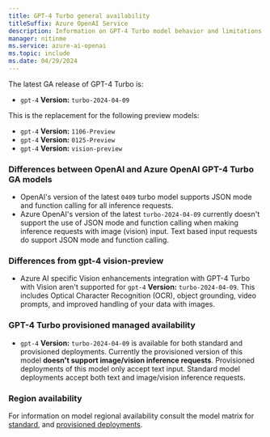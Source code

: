 ```yaml
---
title: GPT-4 Turbo general availability
titleSuffix: Azure OpenAI Service
description: Information on GPT-4 Turbo model behavior and limitations
manager: nitinme
ms.service: azure-ai-openai
ms.topic: include
ms.date: 04/29/2024
---
```


The latest GA release of GPT-4 Turbo is:

- `gpt-4` **Version:** `turbo-2024-04-09`

This is the replacement for the following preview models:

- `gpt-4` **Version:** `1106-Preview`
- `gpt-4` **Version:** `0125-Preview`
- `gpt-4` **Version:** `vision-preview`

### Differences between OpenAI and Azure OpenAI GPT-4 Turbo GA models

- OpenAI's version of the latest `0409` turbo model supports JSON mode and function calling for all inference requests.
- Azure OpenAI's version of the latest `turbo-2024-04-09` currently doesn't support the use of JSON mode and function calling when making inference requests with image (vision) input. Text based input requests do support JSON mode and function calling.

### Differences from gpt-4 vision-preview

- Azure AI specific Vision enhancements integration with GPT-4 Turbo with Vision aren't supported for `gpt-4` **Version:** `turbo-2024-04-09`. This includes Optical Character Recognition (OCR), object grounding, video prompts, and improved handling of your data with images.

### GPT-4 Turbo provisioned managed availability

- `gpt-4` **Version:** `turbo-2024-04-09` is available for both standard and provisioned deployments. Currently the provisioned version of this model **doesn't support image/vision inference requests**. Provisioned deployments of this model only accept text input. Standard model deployments accept both text and image/vision inference requests.

### Region availability

For information on model regional availability consult the model matrix for [standard](../concepts/models.md#gpt-4-and-gpt-4-turbo-model-availability), and [provisioned deployments](../concepts/models.md#provisioned-deployment-model-availability).